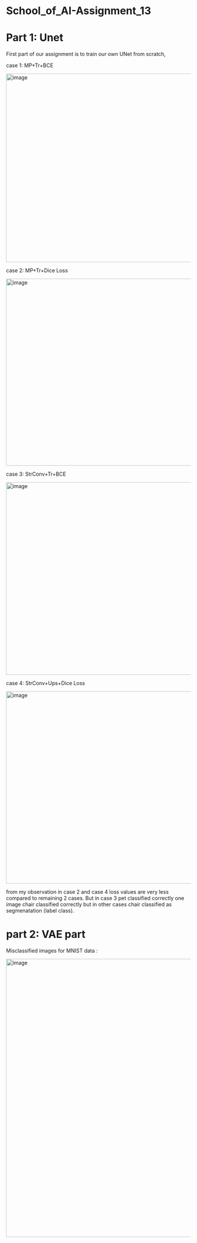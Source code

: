 # School_of_AI-Assignment_13


# Part 1: Unet 

First part of our assignment is to train our own UNet from scratch,

case 1: MP+Tr+BCE

<img width="513" alt="image" src="https://user-images.githubusercontent.com/63030539/235317043-1debb321-091b-4be4-ac9d-4864cd61012c.png">


case 2: MP+Tr+Dice Loss

<img width="509" alt="image" src="https://user-images.githubusercontent.com/63030539/235317165-b405ebc4-32f2-4eb9-b300-2f2d4689be23.png">


case 3: StrConv+Tr+BCE

<img width="524" alt="image" src="https://user-images.githubusercontent.com/63030539/235317184-2a3333f6-783b-4d2d-84d6-90219f6bddcb.png">


case 4: StrConv+Ups+Dice Loss

<img width="523" alt="image" src="https://user-images.githubusercontent.com/63030539/235317213-45755938-a106-4bc2-a4b8-4756d1067bd2.png">



from my observation in case 2 and case 4 loss values are very less compared to remaining 2 cases. But in case 3 pet classified correctly one image chair classified correctly but in other cases chair classified as segmenatation (label class).



# part 2: VAE part

Misclassified images for MNIST data :

<img width="757" alt="image" src="https://user-images.githubusercontent.com/63030539/235317270-ea2b7bd5-ad82-4e6d-9bca-4fe5a22959f0.png">


